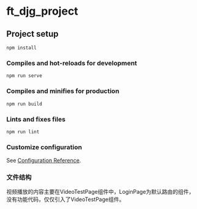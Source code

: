 # ft_djg_project

## Project setup
```
npm install
```

### Compiles and hot-reloads for development
```
npm run serve
```

### Compiles and minifies for production
```
npm run build
```

### Lints and fixes files
```
npm run lint
```

### Customize configuration
See [Configuration Reference](https://cli.vuejs.org/config/).

### 文件结构
视频播放的内容主要在VideoTestPage组件中，LoginPage为默认路由的组件，没有功能代码，仅仅引入了VideoTestPage组件。

